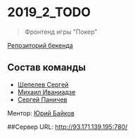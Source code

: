 # 2019_2_TODO
> Фронтенд игры "Покер"

[Репозиторий бекенда](https://github.com/go-park-mail-ru/2019_2_TODO)

## Состав команды
* [Шепелев Сергей](https://github.com/Toringol)
* [Михаил Иваниадзе](https://github.com/MishokkohsiM)
* [Сергей Паничев](https://github.com/Resg)

Ментор: [Юрий Байков](https://github.com/OkciD)

##Сервер
URL: http://93.171.139.195:780/